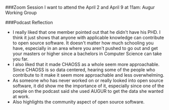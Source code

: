 ###Zoom Session 
I want to attend the April 2 and April 9 at 11am: Augur Working Group


###Podcast Reflection 
- I really liked that one member pointed out that he didn't have his PHD. I think it just shows that anyone with applicable knowledge can contribute to open source software. It doesn't matter how much schooling you have, especially in an area where you aren't pushed to go out and get your masters or higher since a bachelors in Computer Science can take you far.
- I also liked that it made CHAOSS as a whole seem more approachable. Since CHAOSS is so data centered, hearing some of the people who contribute to it make it seem more approachable and less overwhelming. 
- As someone who has never worked on or really looked into open source software, it did show me the importance of it, especially since one of the poeple on the podcast said she used AUGUR to get the data she wanted at work.
- Also highlights the community aspect of open source software.

